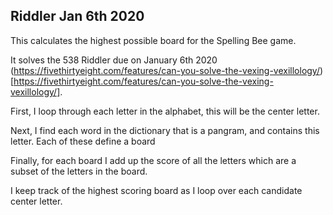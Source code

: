 ## Riddler Jan 6th 2020

This calculates the highest possible board for the Spelling Bee game. 

It solves the 538 Riddler due on January 6th 2020 (https://fivethirtyeight.com/features/can-you-solve-the-vexing-vexillology/)[https://fivethirtyeight.com/features/can-you-solve-the-vexing-vexillology/].

First, I loop through each letter in the alphabet, this will be the center letter.

Next, I find each word in the dictionary that is a pangram, and contains this letter. Each of these define a board

Finally, for each board I add up the score of all the letters which are a subset of the letters in the board.

I keep track of the highest scoring board as I loop over each candidate center letter.
